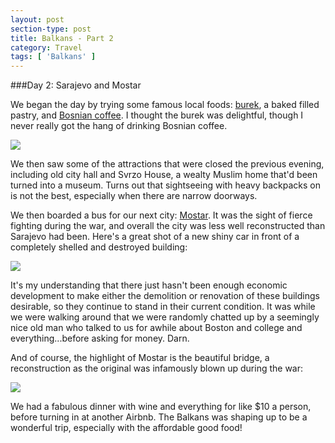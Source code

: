 ```yaml
---
layout: post
section-type: post
title: Balkans - Part 2
category: Travel
tags: [ 'Balkans' ]
---
```

###Day 2: Sarajevo and Mostar

We began the day by trying some famous local foods:
[burek](https://en.wikipedia.org/wiki/B%C3%B6rek), a baked filled pastry, and
[Bosnian coffee](http://www.bbc.com/travel/story/20140707-the-complicated-culture-of-bosnian-coffee).
I thought the burek was delightful, though I never really got the hang of drinking Bosnian coffee.

![](https://dl.dropboxusercontent.com/s/2g0vgwdg0wbus62/P3140002.JPG?dl=0)

We then saw some of the attractions that were closed the previous evening, including old
city hall and Svrzo House, a wealty Muslim home that'd been turned into a museum. Turns out that
sightseeing with heavy backpacks on is not the best, especially when there are narrow doorways.

We then boarded a bus for our next city: [Mostar](https://en.wikipedia.org/wiki/Mostar).
It was the sight of fierce fighting during the war, and overall the city was less well reconstructed
than Sarajevo had been. Here's a great shot of a new shiny car in front of a completely shelled and
destroyed building:

![](https://dl.dropboxusercontent.com/s/3itdlg6rc4769yt/P3140021.JPG?dl=0)

It's my understanding that there just hasn't been enough economic development to make either the
demolition or renovation of these buildings desirable, so they continue to stand in their current
condition. It was while we were walking around that we were randomly chatted up by a seemingly nice
old man who talked to us for awhile about Boston and college and everything...before asking for money.
Darn.

And of course, the highlight of Mostar is the beautiful bridge, a reconstruction as the original
was infamously blown up during the war:

![](https://dl.dropboxusercontent.com/s/p4xxp3fau2j7rgg/P3140041Edit.jpg?dl=0)

We had a fabulous dinner with wine and everything for like $10 a person, before turning in at another
Airbnb. The Balkans was shaping up to be a wonderful trip, especially with the affordable good food!